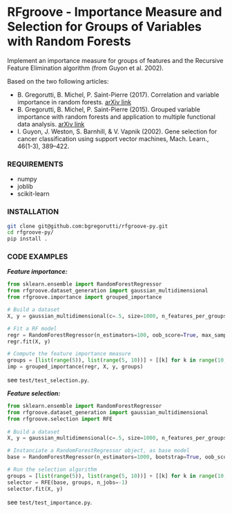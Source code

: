 # RFgroove - Importance Measure and Selection for Groups of Variables with Random Forests

Implement an importance measure for groups of features and the Recursive Feature Elimination algorithm (from Guyon et al. 2002).

Based on the two following articles:
* B. Gregorutti, B. Michel, P. Saint-Pierre (2017). Correlation and variable importance in random forests. [arXiv link](https://arxiv.org/abs/1310.5726)
* B. Gregorutti, B. Michel, P. Saint-Pierre (2015). Grouped variable importance with random forests and application to multiple functional data analysis. [arXiv link](https://arxiv.org/abs/1411.4170)
* I. Guyon, J. Weston, S. Barnhill, & V. Vapnik (2002). Gene selection for cancer classification using support vector machines, Mach. Learn., 46(1-3), 389–422.


### REQUIREMENTS

* numpy
* joblib
* scikit-learn


### INSTALLATION

```bash
git clone git@github.com:bgregorutti/rfgroove-py.git
cd rfgroove-py/
pip install .
```


### CODE EXAMPLES

***Feature importance:***

```python
from sklearn.ensemble import RandomForestRegressor
from rfgroove.dataset_generation import gaussian_multidimensional
from rfgroove.importance import grouped_importance

# Build a dataset
X, y = gaussian_multidimensional(c=.5, size=1000, n_features_per_groups=5)

# Fit a RF model
regr = RandomForestRegressor(n_estimators=100, oob_score=True, max_samples=.1)
regr.fit(X, y)

# Compute the feature importance measure
groups = [list(range(5)), list(range(5, 10))] + [[k] for k in range(10, 15)]
imp = grouped_importance(regr, X, y, groups)
```

see `test/test_selection.py`.



***Feature selection:***

```python
from sklearn.ensemble import RandomForestRegressor
from rfgroove.dataset_generation import gaussian_multidimensional
from rfgroove.selection import RFE
    
# Build a dataset
X, y = gaussian_multidimensional(c=.5, size=1000, n_features_per_groups=5)

# Instanciate a RandomForestRegressor object, as base model
base = RandomForestRegressor(n_estimators=1000, bootstrap=True, oob_score=True, max_samples=.1)

# Run the selection algorithm
groups = [list(range(5)), list(range(5, 10))] + [[k] for k in range(10, 15)]
selector = RFE(base, groups, n_jobs=-1)
selector.fit(X, y)
```

see `test/test_importance.py`.